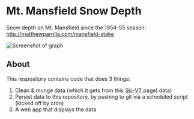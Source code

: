 # Mt. Mansfield Snow Depth

Snow depth on Mt. Mansfield since the 1954-55 season: http://matthewparrilla.com/mansfield-stake

![Screenshot of graph](http://i.imgur.com/O9XER1s.png)

## About

This respository contains code that does 3 things:

1. Clean & munge data (which it gets from this [Ski-VT]([http://www.uvm.edu/skivt-l/?Page=depths.php) page) data)
2. Persist data to this repository, by pushing to git via a scheduled script (kicked off by cron)
3. A web app that displays the data
